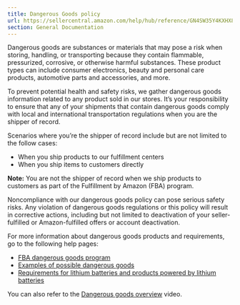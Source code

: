 ```yaml
---
title: Dangerous Goods policy
url: https://sellercentral.amazon.com/help/hub/reference/GN4SW35Y4KXHX8BT
section: General Documentation
---
```


Dangerous goods are substances or materials that may pose a risk when storing,
handling, or transporting because they contain flammable, pressurized,
corrosive, or otherwise harmful substances. These product types can include
consumer electronics, beauty and personal care products, automotive parts and
accessories, and more.

To prevent potential health and safety risks, we gather dangerous goods
information related to any product sold in our stores. It’s your
responsibility to ensure that any of your shipments that contain dangerous
goods comply with local and international transportation regulations when you
are the shipper of record.

Scenarios where you’re the shipper of record include but are not limited to
the follow cases:

  * When you ship products to our fulfillment centers
  * When you ship items to customers directly

**Note:** You are not the shipper of record when we ship products to customers
as part of the Fulfillment by Amazon (FBA) program.

Noncompliance with our dangerous goods policy can pose serious safety risks.
Any violation of dangerous goods regulations or this policy will result in
corrective actions, including but not limited to deactivation of your seller-
fulfilled or Amazon-fulfilled offers or account deactivation.

For more information about dangerous goods products and requirements, go to
the following help pages:

  * [FBA dangerous goods program](/gp/help/GZLZBQ7W6QZRKWWK)
  * [Examples of possible dangerous goods](/gp/help/external/G200525640)
  * [Requirements for lithium batteries and products powered by lithium batteries](/gp/help/external/G200383420)

You can also refer to the [Dangerous goods
overview](/learn/courses?moduleId=401) video.

